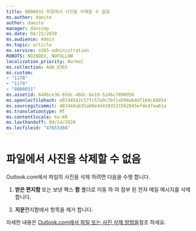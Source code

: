 ```yaml
---
title: 8000031 파일에서 사진을 삭제할 수 없음
ms.author: daeite
author: daeite
manager: dansimp
ms.date: 04/21/2020
ms.audience: Admin
ms.topic: article
ms.service: o365-administration
ROBOTS: NOINDEX, NOFOLLOW
localization_priority: Normal
ms.collection: Adm_O365
ms.custom:
- "1178"
- "1179"
- "8000031"
ms.assetid: 6486ce36-65dc-48dc-be19-52d6c7890956
ms.openlocfilehash: e07d4542c57fc57a9c7bf1a594ab4df104c88854
ms.sourcegitcommit: 483444ab35ab0e4d410d121562045efde47aa61a
ms.translationtype: MT
ms.contentlocale: ko-KR
ms.lasthandoff: 09/14/2020
ms.locfileid: "47653366"
---
```

# <a name="unable-to-delete-photos-from-files"></a>파일에서 사진을 삭제할 수 없음

Outlook.com에서 파일의 사진을 삭제 하려면 다음을 수행 합니다.
  
1. **받은 편지함** 또는 보낸 팩스 **함** 폴더로 이동 하 여 첨부 된 전자 메일 메시지를 삭제 합니다.

2. **지운**편지함에서 항목을 제거 합니다.

자세한 내용은 [Outlook.com에서 파일 또는 사진 삭제 방법을](https://support.office.com/article/bae0531f-040f-4c42-90b9-786ca718c16d.aspx)참조 하세요.
  